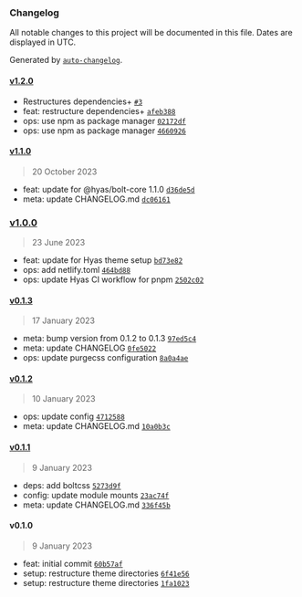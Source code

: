 ### Changelog

All notable changes to this project will be documented in this file. Dates are displayed in UTC.

Generated by [`auto-changelog`](https://github.com/CookPete/auto-changelog).

#### [v1.2.0](https://github.com/gethyas/bolt/compare/v1.1.0...v1.2.0)

- Restructures dependencies+ [`#3`](https://github.com/gethyas/bolt/pull/3)
- feat: restructure dependencies+ [`afeb388`](https://github.com/gethyas/bolt/commit/afeb3886d6575dfb1f72d36234d3f4c53eea57b8)
- ops: use npm as package manager [`02172df`](https://github.com/gethyas/bolt/commit/02172df9efa0a887cb14ea9d6f69b257ef26c12c)
- ops: use npm as package manager [`4660926`](https://github.com/gethyas/bolt/commit/466092608103709c75d28bc4f2d525131221714e)

#### [v1.1.0](https://github.com/gethyas/bolt/compare/v1.0.0...v1.1.0)

> 20 October 2023

- feat: update for @hyas/bolt-core 1.1.0 [`d36de5d`](https://github.com/gethyas/bolt/commit/d36de5d2264705df25a74c3729ba0fb967c68d64)
- meta: update CHANGELOG.md [`dc06161`](https://github.com/gethyas/bolt/commit/dc0616105252d8e62bddabd7bee2844c5b0507f3)

### [v1.0.0](https://github.com/gethyas/bolt/compare/v0.1.3...v1.0.0)

> 23 June 2023

- feat: update for Hyas theme setup [`bd73e82`](https://github.com/gethyas/bolt/commit/bd73e8268a6bf7707faf2d06c0833113b966a62c)
- ops: add netlify.toml [`464bd88`](https://github.com/gethyas/bolt/commit/464bd88f826ef30052a9d118b42eac5d9b431ce3)
- ops: update Hyas CI workflow for pnpm [`2502c02`](https://github.com/gethyas/bolt/commit/2502c02ee313ce3a365d0e1815c818a23cabb62c)

#### [v0.1.3](https://github.com/gethyas/bolt/compare/v0.1.2...v0.1.3)

> 17 January 2023

- meta: bump version from 0.1.2 to 0.1.3 [`97ed5c4`](https://github.com/gethyas/bolt/commit/97ed5c499bd4012c46599e87a4109fc00f17e244)
- meta: update CHANGELOG [`0fe5022`](https://github.com/gethyas/bolt/commit/0fe5022c319fa61f240872285a0130b5cb0dfef7)
- ops: update purgecss configuration [`8a0a4ae`](https://github.com/gethyas/bolt/commit/8a0a4aebc956eb835a1ef7ae49d00bddaf0529a1)

#### [v0.1.2](https://github.com/gethyas/bolt/compare/v0.1.1...v0.1.2)

> 10 January 2023

- ops: update config [`4712588`](https://github.com/gethyas/bolt/commit/4712588a058820ff64bf93af4597894965f999bb)
- meta: update CHANGELOG.md [`10a0b3c`](https://github.com/gethyas/bolt/commit/10a0b3c6ad29615c908feb95b7dafed044b19ab7)

#### [v0.1.1](https://github.com/gethyas/bolt/compare/v0.1.0...v0.1.1)

> 9 January 2023

- deps: add boltcss [`5273d9f`](https://github.com/gethyas/bolt/commit/5273d9fe76bd909d149bdb79f71bdb200d6de242)
- config: update module mounts [`23ac74f`](https://github.com/gethyas/bolt/commit/23ac74f63fb7a805cdc93cf41a1c0e42c55e20f6)
- meta: update CHANGELOG.md [`336f45b`](https://github.com/gethyas/bolt/commit/336f45b66f8a5a08aeb464b121dcfaac9b522a2f)

#### v0.1.0

> 9 January 2023

- feat: initial commit [`60b57af`](https://github.com/gethyas/bolt/commit/60b57afbe9a33694bba68b198165ff9b9a2158e4)
- setup: restructure theme directories [`6f41e56`](https://github.com/gethyas/bolt/commit/6f41e5696007d0b240912991137549f938421430)
- setup: restructure theme directories [`1fa1023`](https://github.com/gethyas/bolt/commit/1fa102389ade850f16465ef71c916dc8ab2cd40c)
